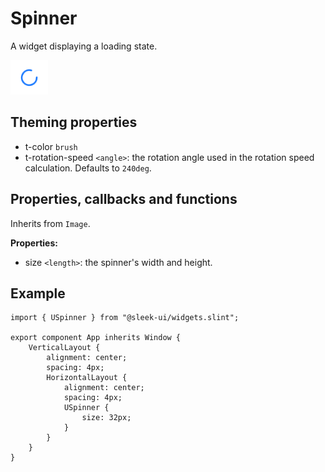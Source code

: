 # Spinner
A widget displaying a loading state.  

![spinner presentation](images/spinner.png)

## Theming properties
- t-color `brush`
- t-rotation-speed `<angle>`: the rotation angle used in the rotation speed calculation. Defaults to `240deg`.

## Properties, callbacks and functions
Inherits from `Image`. 

**Properties:**
- size `<length>`: the spinner's width and height.

## Example
```slint
import { USpinner } from "@sleek-ui/widgets.slint";

export component App inherits Window {
	VerticalLayout {
		alignment: center;
		spacing: 4px;
		HorizontalLayout {
			alignment: center;
			spacing: 4px;
            USpinner {
                size: 32px;
            }
		}
	}
}
```